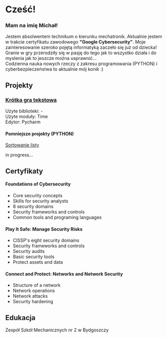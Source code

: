 

<h1>Cześć!</h1>
<h3>Mam na imię Michał!</h3>
  <p>Jestem absolwentem technikum o kierunku mechatronik.
  Aktualnie jestem w trakcie certyfikatu zawodowego <b>"Google Cybersecurity"</b>.
  Moje zainteresowanie szeroko pojętą informatyką zaczeło się już od dziecka!
  Granie w gry przerodziły się w pasję do tego jak to wszystko działa i 
    do myslenia jak to jeszcze można usprawnić... <br>
    Codzienna nauka nowych rzeczy z zakresu programowania (PYTHON)
    i cyberbezpieczeństwa to aktualnie mój konik :)
  </p>

<h2>Projekty</h2>
<h3><a href="https://github.com/eloMichas/python/blob/main/krotka%20gra%20tekstowa.py">Krótka gra tekstowa<a></h2>
<p>
Użyte biblioteki: - <br>
Użyte moduły: Time <br>
Edytor: Pycharm
</p>
<h4>Pomniejsze projekty (PYTHON)</h4>
<p><a href="https://github.com/eloMichas/python/blob/main/sortowanie%20listy.py">Sortowanie listy</a></p>
<p>in progress...</p>
<h2>Certyfikaty</h2>
<h4>Foundations of Cybersecurity</h4>
<ul>
  <li>Core security concepts</li>
  <li>Skills for security analysts</li>
  <li>8 security domains </li>
  <li>Security frameworks and controls</li>
  <li>Common tools and programing languages</li>
</ul>
<h4>Play It Safe: Manage Security Risks</h4>
<ul>
  <li>CISSP's eight security domains</li>
  <li>Security frameworks and controls</li>
  <li>Security audits</li>
  <li>Basic security tools</li>
  <li>Protect assets and data</li>
</ul>
<h4>Connect and Protect: Networks and Network Security</h4>
<ul>
  <li>Structure of a network</li>
  <li>Network operations</li>
  <li>Network attacks</li>
  <li>Security hardening</li>
</ul>

<h2>Edukacja</h2>

<p>Zespół Szkół Mechanicznych nr 2 w Bydgoszczy</p>
